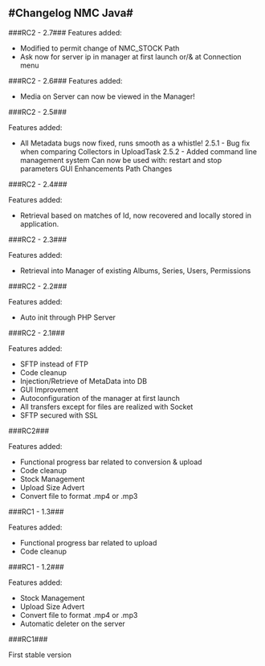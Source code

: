 #Changelog NMC Java#
----------------
###RC2 - 2.7###
Features added:

- Modified to permit change of NMC_STOCK Path
- Ask now for server ip in manager at first launch or/& at Connection menu

###RC2 - 2.6###
Features added:

- Media on Server can now be viewed in the Manager!

###RC2 - 2.5###

Features added:

- All Metadata bugs now fixed, runs smooth as a whistle!
2.5.1 - Bug fix when comparing Collectors in UploadTask
2.5.2 - Added command line management system 
		Can now be used with: restart and stop parameters
GUI Enhancements
Path Changes

###RC2 - 2.4###

Features added:

- Retrieval based on matches of Id, now recovered and locally stored in
application.

###RC2 - 2.3###

Features added:

- Retrieval into Manager of existing Albums, Series, Users, Permissions

###RC2 - 2.2###

Features added:

- Auto init through PHP Server

###RC2 - 2.1###

Features added:

- SFTP instead of FTP
- Code cleanup
- Injection/Retrieve of MetaData into DB 
- GUI Improvement
- Autoconfiguration of the manager at first launch
- All transfers except for files are realized with Socket
- SFTP secured with SSL

###RC2###

Features added:

- Functional progress bar related to conversion & upload
- Code cleanup
- Stock Management 
- Upload Size Advert
- Convert file to format .mp4 or .mp3

###RC1 - 1.3###

Features added:

- Functional progress bar related to upload
- Code cleanup

###RC1 - 1.2###

Features added: 

- Stock Management 
- Upload Size Advert
- Convert file to format .mp4 or .mp3
- Automatic deleter on the server

###RC1###

First stable version

